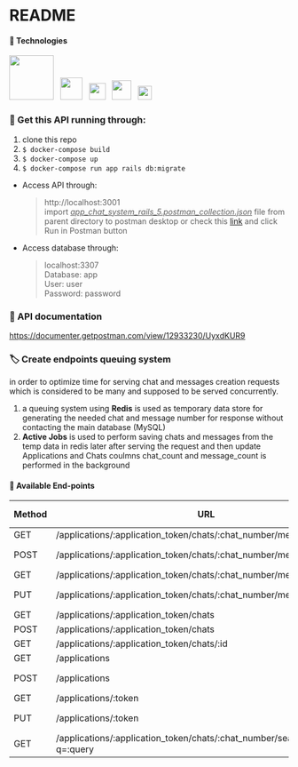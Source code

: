 # README
#### :paperclip: Technologies
<img src="https://user-images.githubusercontent.com/71220483/167238852-78f6a958-0037-4d08-a1a1-52f488454529.svg" width="80"/> &nbsp;  <img src="https://user-images.githubusercontent.com/71220483/167238874-e12bf41b-7ce6-4c07-a822-26d443dc3164.svg" width="40"/> &nbsp; <img src="https://user-images.githubusercontent.com/71220483/167238876-989a9725-22fc-408b-8c24-da1db41c77b1.svg" width="30"/> &nbsp; <img src="https://user-images.githubusercontent.com/71220483/167239201-61d27b2c-5f40-4324-90f4-3d60febf6250.png" width="35"/>  &nbsp;   <img src="https://user-images.githubusercontent.com/71220483/167238879-df9eb29b-a6bf-4772-8b7b-83b8dff7fc22.svg" width="25"/> &nbsp;   


### :paperclip:	Get this API running through:
1. clone this repo
2. ``` $ docker-compose build ```
3. ``` $ docker-compose up ```
4. ``` $ docker-compose run app rails db:migrate ```


* Access API through:
    > http://localhost:3001  
    import <ins><i>app_chat_system_rails_5.postman_collection.json</i></ins> file from parent directory to postman desktop or check this [link](https://documenter.getpostman.com/view/12933230/UyxdKUR9) and click Run in Postman button
    
* Access database through:
    > localhost:3307  
    > Database: app  
    > User: user  
    > Password: password  

### :page_facing_up:	API documentation  
https://documenter.getpostman.com/view/12933230/UyxdKUR9

### :label:	 Create endpoints queuing system  
in order to optimize time for serving chat and messages creation requests which is considered to be many and supposed to be served concurrently.
1. a queuing system using <b>Redis</b> is used as temporary data store for generating the needed chat and message number for response without contacting the main database (MySQL)
2. <b>Active Jobs</b> is used to perform saving chats and messages from the temp data in redis later after serving the request and then update Applications and Chats coulmns chat_count and message_count is performed in the background

#### :paperclip: Available End-points

| Method  | URL | Request Body 
| ------- | --- | --- |
| GET  | /applications/:application_token/chats/:chat_number/messages|-|
| POST | /applications/:application_token/chats/:chat_number/messages| {"msg_body": "value"}|
|GET| /applications/:application_token/chats/:chat_number/messages/:id|-|
|PUT| /applications/:application_token/chats/:chat_number/messages/:id|{"msg_body": "value"}|
|GET|/applications/:application_token/chats|-|
|POST| /applications/:application_token/chats|-|
|GET|/applications/:application_token/chats/:id|-|
|GET|/applications|-|
|POST|/applications|{"name": "value"}|
|GET|/applications/:token |-|
|PUT|/applications/:token|{"name": "value"}|
|GET|/applications/:application_token/chats/:chat_number/search/messages?q=:query|



